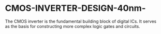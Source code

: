 # CMOS-INVERTER-DESIGN-40nm-
The CMOS inverter is the fundamental building block of digital ICs. It serves as the basis for constructing more complex logic gates and circuits.
